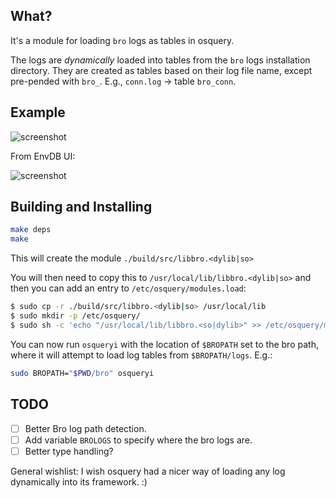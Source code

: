## What?

It's a module for loading `bro` logs as tables in osquery.

The logs are *dynamically* loaded into tables from the `bro` logs installation directory.  They are created as tables based on their 
log file name, except pre-pended with `bro_`.  E.g., `conn.log` -> table `bro_conn`.

## Example

![screenshot](https://raw.githubusercontent.com/jandre/brosquery/master/screenshot.png)

From EnvDB UI:

![screenshot](https://raw.githubusercontent.com/jandre/brosquery/master/envdb-screenshot.png)

## Building and Installing

```bash
make deps
make
```

This will create the module `./build/src/libbro.<dylib|so>`

You will then need to copy this to `/usr/local/lib/libbro.<dylib|so>` and then you can add an entry to `/etc/osquery/modules.load`:

```bash
$ sudo cp -r ./build/src/libbro.<dylib|so> /usr/local/lib
$ sudo mkdir -p /etc/osquery/
$ sudo sh -c 'echo "/usr/local/lib/libbro.<so|dylib>" >> /etc/osquery/modules.load'
```

You can now run `osqueryi` with the location of `$BROPATH` set to the bro path, where it will attempt to load log tables from `$BROPATH/logs`.  E.g.:

```bash
sudo BROPATH="$PWD/bro" osqueryi
```

## TODO

 * [ ] Better Bro log path detection.
 * [ ] Add variable `BROLOGS` to specify where the bro logs are.
 * [ ] Better type handling?   
 
General wishlist:  I wish osquery had a nicer way of loading any log dynamically into its framework. :)  

